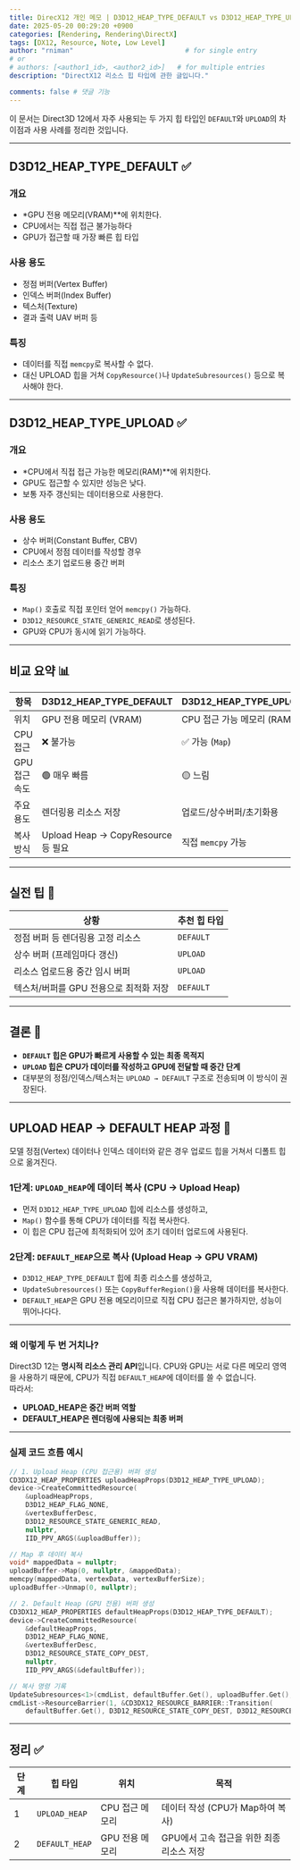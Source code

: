 ```yaml
---
title: DirecX12 개인 메모 | D3D12_HEAP_TYPE_DEFAULT vs D3D12_HEAP_TYPE_UPLOAD
date: 2025-05-20 00:29:20 +0900
categories: [Rendering, Rendering\DirectX]
tags: [DX12, Resource, Note, Low Level]
author: "rniman"                            # for single entry
# or
# authors: [<author1_id>, <author2_id>]   # for multiple entries
description: "DirectX12 리소스 힙 타입에 관한 글입니다."

comments: false # 댓글 기능
---
```


이 문서는 Direct3D 12에서 자주 사용되는 두 가지 힙 타입인 `DEFAULT`와 `UPLOAD`의 차이점과 사용 사례를 정리한 것입니다.

---

## D3D12_HEAP_TYPE_DEFAULT ✅

### 개요

- *GPU 전용 메모리(VRAM)**에 위치한다.
- CPU에서는 직접 접근 불가능하다
- GPU가 접근할 때 가장 빠른 힙 타입

### 사용 용도

- 정점 버퍼(Vertex Buffer)
- 인덱스 버퍼(Index Buffer)
- 텍스처(Texture)
- 결과 출력 UAV 버퍼 등

### 특징

- 데이터를 직접 `memcpy`로 복사할 수 없다.
- 대신 UPLOAD 힙을 거쳐 `CopyResource()`나 `UpdateSubresources()` 등으로 복사해야 한다.

---

## D3D12_HEAP_TYPE_UPLOAD ✅

### 개요

- *CPU에서 직접 접근 가능한 메모리(RAM)**에 위치한다.
- GPU도 접근할 수 있지만 성능은 낮다.
- 보통 자주 갱신되는 데이터용으로 사용한다.

### 사용 용도

- 상수 버퍼(Constant Buffer, CBV)
- CPU에서 정점 데이터를 작성할 경우
- 리소스 초기 업로드용 중간 버퍼

### 특징

- `Map()` 호출로 직접 포인터 얻어 `memcpy()` 가능하다.
- `D3D12_RESOURCE_STATE_GENERIC_READ`로 생성된다.
- GPU와 CPU가 동시에 읽기 가능하다.

---

## 비교 요약 📊

| 항목          | D3D12_HEAP_TYPE_DEFAULT            | D3D12_HEAP_TYPE_UPLOAD     |
| ------------- | ---------------------------------- | -------------------------- |
| 위치          | GPU 전용 메모리 (VRAM)             | CPU 접근 가능 메모리 (RAM) |
| CPU 접근      | ❌ 불가능                           | ✅ 가능 (`Map`)             |
| GPU 접근 속도 | 🟢 매우 빠름                        | 🟡 느림                     |
| 주요 용도     | 렌더링용 리소스 저장               | 업로드/상수버퍼/초기화용   |
| 복사 방식     | Upload Heap → CopyResource 등 필요 | 직접 `memcpy` 가능         |

---

## 실전 팁 🧠

| 상황                                   | 추천 힙 타입 |
| -------------------------------------- | ------------ |
| 정점 버퍼 등 렌더링용 고정 리소스      | `DEFAULT`    |
| 상수 버퍼 (프레임마다 갱신)            | `UPLOAD`     |
| 리소스 업로드용 중간 임시 버퍼         | `UPLOAD`     |
| 텍스처/버퍼를 GPU 전용으로 최적화 저장 | `DEFAULT`    |

---

## 결론 💬

- **`DEFAULT` 힙은 GPU가 빠르게 사용할 수 있는 최종 목적지**
- **`UPLOAD` 힙은 CPU가 데이터를 작성하고 GPU에 전달할 때 중간 단계**
- 대부분의 정점/인덱스/텍스처는 `UPLOAD → DEFAULT` 구조로 전송되며 이 방식이 권장된다.

---

## UPLOAD HEAP → DEFAULT HEAP 과정 🚚

모델 정점(Vertex) 데이터나 인덱스 데이터와 같은 경우 업로드 힙을 거쳐서 디폴트 힙으로 옮겨진다.

### 1단계: `UPLOAD_HEAP`에 데이터 복사 (CPU → Upload Heap)

- 먼저 `D3D12_HEAP_TYPE_UPLOAD` 힙에 리소스를 생성하고,
- `Map()` 함수를 통해 CPU가 데이터를 직접 복사한다.
- 이 힙은 CPU 접근에 최적화되어 있어 초기 데이터 업로드에 사용된다.

### 2단계: `DEFAULT_HEAP`으로 복사 (Upload Heap → GPU VRAM)

- `D3D12_HEAP_TYPE_DEFAULT` 힙에 최종 리소스를 생성하고,
- `UpdateSubresources()` 또는 `CopyBufferRegion()`을 사용해 데이터를 복사한다.
- `DEFAULT_HEAP`은 GPU 전용 메모리이므로 직접 CPU 접근은 불가하지만, 성능이 뛰어나다다.

---

### 왜 이렇게 두 번 거치나?

Direct3D 12는 **명시적 리소스 관리 API**입니다. CPU와 GPU는 서로 다른 메모리 영역을 사용하기 때문에, CPU가 직접 `DEFAULT_HEAP`에 데이터를 쓸 수 없습니다. 
<br>따라서:

- **UPLOAD_HEAP은 중간 버퍼 역할**
- **DEFAULT_HEAP은 렌더링에 사용되는 최종 버퍼**

---

### 실제 코드 흐름 예시

```cpp
// 1. Upload Heap (CPU 접근용) 버퍼 생성
CD3DX12_HEAP_PROPERTIES uploadHeapProps(D3D12_HEAP_TYPE_UPLOAD);
device->CreateCommittedResource(
    &uploadHeapProps,
    D3D12_HEAP_FLAG_NONE,
    &vertexBufferDesc,
    D3D12_RESOURCE_STATE_GENERIC_READ,
    nullptr,
    IID_PPV_ARGS(&uploadBuffer));

// Map 후 데이터 복사
void* mappedData = nullptr;
uploadBuffer->Map(0, nullptr, &mappedData);
memcpy(mappedData, vertexData, vertexBufferSize);
uploadBuffer->Unmap(0, nullptr);

// 2. Default Heap (GPU 전용) 버퍼 생성
CD3DX12_HEAP_PROPERTIES defaultHeapProps(D3D12_HEAP_TYPE_DEFAULT);
device->CreateCommittedResource(
    &defaultHeapProps,
    D3D12_HEAP_FLAG_NONE,
    &vertexBufferDesc,
    D3D12_RESOURCE_STATE_COPY_DEST,
    nullptr,
    IID_PPV_ARGS(&defaultBuffer));

// 복사 명령 기록
UpdateSubresources<1>(cmdList, defaultBuffer.Get(), uploadBuffer.Get(), 0, 0, 1, &vertexDataDesc);
cmdList->ResourceBarrier(1, &CD3DX12_RESOURCE_BARRIER::Transition(
    defaultBuffer.Get(), D3D12_RESOURCE_STATE_COPY_DEST, D3D12_RESOURCE_STATE_VERTEX_AND_CONSTANT_BUFFER));
```

---

## 정리 ✅

| 단계 | 힙 타입        | 위치            | 목적                                      |
| ---- | -------------- | --------------- | ----------------------------------------- |
| 1    | `UPLOAD_HEAP`  | CPU 접근 메모리 | 데이터 작성 (CPU가 Map하여 복사)          |
| 2    | `DEFAULT_HEAP` | GPU 전용 메모리 | GPU에서 고속 접근을 위한 최종 리소스 저장 |
